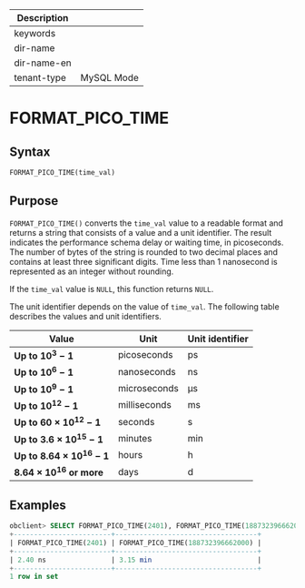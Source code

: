 | Description   |                 |
|---------------|-----------------|
| keywords      |                 |
| dir-name      |                 |
| dir-name-en   |                 |
| tenant-type   | MySQL Mode      |

# FORMAT_PICO_TIME

## Syntax

```sql
FORMAT_PICO_TIME(time_val)
```

## Purpose

`FORMAT_PICO_TIME()` converts the `time_val` value to a readable format and returns a string that consists of a value and a unit identifier. The result indicates the performance schema delay or waiting time, in picoseconds. The number of bytes of the string is rounded to two decimal places and contains at least three significant digits. Time less than 1 nanosecond is represented as an integer without rounding.

If the `time_val` value is `NULL`, this function returns `NULL`.

The unit identifier depends on the value of `time_val`. The following table describes the values and unit identifiers.

| **Value** | **Unit** | **Unit identifier** |
| --- | --- | --- |
| **Up to 10<sup>3</sup> − 1** | picoseconds | ps |
| **Up to 10<sup>6</sup> − 1** | nanoseconds | ns |
| **Up to 10<sup>9</sup> − 1** | microseconds | μs |
| **Up to 10<sup>12</sup> − 1** | milliseconds | ms |
| **Up to 60 × 10<sup>12</sup> − 1** | seconds | s |
| **Up to 3.6 × 10<sup>15</sup> − 1** | minutes | min |
| **Up to 8.64 × 10<sup>16</sup> − 1** | hours | h |
| **8.64 × 10<sup>16</sup> or more** | days | d |

## Examples

```sql
obclient> SELECT FORMAT_PICO_TIME(2401), FORMAT_PICO_TIME(188732396662000);
+------------------------+-----------------------------------+
| FORMAT_PICO_TIME(2401) | FORMAT_PICO_TIME(188732396662000) |
+------------------------+-----------------------------------+
| 2.40 ns                | 3.15 min                          |
+------------------------+-----------------------------------+
1 row in set
```
